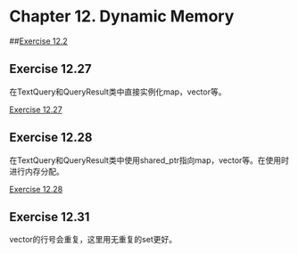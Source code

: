 # Chapter 12. Dynamic Memory

##[Exercise 12.2](ex12_2.cpp)

## Exercise 12.27
在TextQuery和QueryResult类中直接实例化map，vector等。

[Exercise 12.27](ex12_27.cpp)

## Exercise 12.28
在TextQuery和QueryResult类中使用shared_ptr指向map，vector等。在使用时进行内存分配。

[Exercise 12.28](ex12_28.cpp)

## Exercise 12.31
vector的行号会重复，这里用无重复的set更好。
